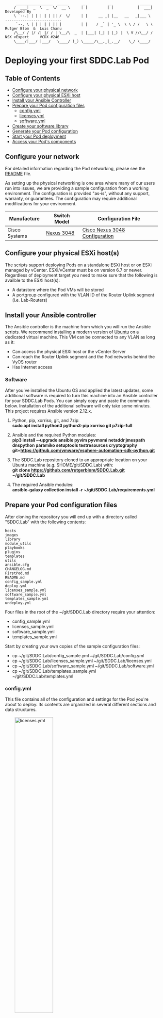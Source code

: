 ```
     _________________  _____       _           _             _____ 
    /  ___|  _  \  _  \/  __ \     | |         | |           |  ___|                 Developed By
    \ `--.| | | | | | || /  \/     | |     __ _| |__   __   _|___ \           --------------------------
     `--. \ | | | | | || |         | |    / _` | '_ \  \ \ / /   \ \          Rutger Blom  &  Luis Chanu
    /\__/ / |/ /| |/ / | \__/\  _  | |___| (_| | |_) |  \ V //\__/ /          NSX vExpert     VCDX #246
    \____/|___/ |___/   \____/ (_) \_____/\__,_|_.__/    \_/ \____/
```

# Deploying your first SDDC.Lab Pod

## Table of Contents
* [Configure your physical network](#Configure-your-physical-network)
* [Configure your physical ESXi host](#Configure-your-physical-ESXi-host)
* [Install your Ansible Controller](#Install-your-Ansible-Controller)
* [Prepare your Pod configuration files](#Prepare-your-Pod-configuration-files)
  * [config.yml](#configyml)
  * [licenses.yml](#licensesyml)
  * [software.yml](#softwareyml)
* [Create your software library](#Create-your-software-library)
* [Generate your Pod configuration](#Generate-your-Pod-configuration)
* [Start your Pod deployment](#Start-your-Pod-deployment)
* [Access your Pod's components](#Access-your-Pod's-components)

## Configure your network
For detailed information regarding the Pod networking, please see the [README](README.md) file.

As setting up the physical networking is one area where many of our users run into issues, we are providing a sample configuration from a working environment.  The configuration is provided "as-is", without any support, warranty, or guarantees.  The configuration may require additional modifications for your environment.

| Manufacture | Switch Model | Configuration File |
|-------------|--------------|--------------------|
| Cisco Systems | [Nexus 3048](https://www.cisco.com/c/en/us/products/collateral/switches/nexus-3000-series-switches/data_sheet_c78-685363.html?dtid=osscdc000283) | [Cisco Nexus 3048 Configuration](misc/Cisco_Nexus-3048_Running-Configuration) |

## Configure your physical ESXi host(s)
The scripts support deploying Pods on a standalone ESXi host or on ESXi managed by vCenter. ESXi/vCenter must be on version 6.7 or newer. Regardless of deployment target you need to make sure that the following is availble to the ESXi host(s):

* A datastore where the Pod VMs will be stored
* A portgroup configured with the VLAN ID of the Router Uplink segment (i.e. Lab-Routers)

## Install your Ansible controller

The Ansible controller is the machine from which you will run the Ansible scripts. We recommend installing a modern version of [Ubuntu](https://ubuntu.com/download) on a dedicated virtual machine. This VM can be connected to any VLAN as long as it:

* Can access the physical ESXi host or the vCenter Server
* Can reach the Router Uplink segment and the Pod networks behind the [VyOS](https://www.vyos.io/) router
* Has Internet access

### Software
After you've installed the Ubuntu OS and applied the latest updates, some additional software is required to turn this machine into an Ansible controller for your SDDC.Lab Pods. You can simply copy and paste the commands below. Installation of the additional software will only take some minutes.  This project requires Ansible
version 2.12.x.

1. Python, pip, xorriso, git, and 7zip:\
**sudo apt install python3 python3-pip xorriso git p7zip-full**

2. Ansible and the required Python modules:\
**pip3 install --upgrade ansible pyvim pyvmomi netaddr jmespath dnspython paramiko setuptools testresources cryptography git+https://github.com/vmware/vsphere-automation-sdk-python.git**

3. The SDDC.Lab repository cloned to an appropriate location on your Ubuntu machine (e.g. $HOME/git/SDDC.Lab) with:\
**git clone https://github.com/rutgerblom/SDDC.Lab.git ~/git/SDDC.Lab**

4. The required Ansible modules:\
**ansible-galaxy collection install -r ~/git/SDDC.Lab/requirements.yml**

## Prepare your Pod configuration files
After cloning the repository you will end up with a directory called "SDDC.Lab" with the following contents:

    hosts
    images
    library
    module_utils
    playbooks
    plugins
    templates
    utils
    ansible.cfg
    CHANGELOG.md
    FirstPod.md
    README.md
    config_sample.yml
    deploy.yml
    licenses_sample.yml
    software_sample.yml
    templates_sample.yml
    undeploy.yml

Four files in the root of the ~/git/SDDC.Lab directory require your attention:
* config_sample.yml
* licenses_sample.yml
* software_sample.yml
* templates_sample.yml

Start by creating your own copies of the sample configuration files:
* cp ~/git/SDDC.Lab/config_sample.yml ~/git/SDDC.Lab/config.yml
* cp ~/git/SDDC.Lab/licenses_sample.yml ~/git/SDDC.Lab/licenses.yml
* cp ~/git/SDDC.Lab/software_sample.yml ~/git/SDDC.Lab/software.yml
* cp ~/git/SDDC.Lab/templates_sample.yml ~/git/SDDC.Lab/templates.yml

### config.yml
This file contains all of the configuration and settings for the Pod you're about to deploy. Its contents are organized in several different sections and data structures.
<br>
<br>
&nbsp;&nbsp;&nbsp;&nbsp;&nbsp;&nbsp;&nbsp;&nbsp;<img src="images/config_yml.png" alt="licenses.yml" width="50%"/>
<br>
<br>
There are many settings that you ***can*** change, but only a few that you ***must*** change. Especially when deploying your first Pod we strongly recommend that you keep changes to a minimum.

- The table below contains the settings that ***must*** match your environment:

    | Setting                                     | Description                                                                                                          | Default Value
    | :---                                        | :---                                                                                                                 | :---
    | Common.Password.Physical                    | The password used to log in as root (standalone ESXi) or as administrator@vsphere.local (vCenter)                    | VMware1!
    | Common.DNS.Server1.IPv4/IPv6                | The IP address of the DNS server to be used by the nested environment. You only need to change this if you decide not to deploy the SDDC.Lab DNS/NTP server | 10.203.0.5 / fd00::5
    | Common.NTP.Server1.IPv4/IPv6                | The IP address of the NTP server to be used by the nested environment. You only need to change this if you decide not to deploy the SDDC.Lab DNS/NTP server | 10.203.0.5 / fd00::5
    | TargetConfig.Deployment                     | The deployment target. Can be either "Host" or "vCenter"                                                             | Host    
    | TargetConfig.Host/vCenter.FQDN              | The FQDN of your physical ESXi host or your vCenter Server                                                           | Host32.NetLab.Home / NetLab-vCenter.NetLab.Local 
    | TargetConfig.vCenter.DataCenter             | The DataCenter object where the lab Pods are deployed (only required when deploying to vCenter)                      | SDDC
    | TargetConfig.vCenter.Cluster                | The vSphere cluster within DataCenter wher the lab Pods are deployed (only required when deploying to vCenter)       | Lab-Cluster 
    | TargetConfig.Host/vCenter.Datastore         | The datastore that will be used to store Pod VMs                                                                     | Local_VMs / Shared_VMs
    | TargetConfig.Host/vCenter.PortGroup.Uplink  | The portgroup that connects your Pod to the transit segment (e.g. the physical network)                              | Lab-Routers
    | Nested_Router.Protocol                      | The routing protocol used for routing traffic between your Pod and your physical network. Valid options are "Static", "BGP", "OSPF" or "BOTH" (OSPF and BGP)                                    | BOTH

Change either your environment or these settings so that they match.

### licenses.yml
Licenses.yml contains the licenses that you want to assign to the software within the Pod. Just like config.yml this file is organized in a data structure.
<br>
<br>
&nbsp;&nbsp;&nbsp;&nbsp;&nbsp;&nbsp;&nbsp;&nbsp;<img src="images/licenses_yml.png" alt="licenses.yml" width="50%"/>
<br>
<br>
The file contains many example entries which you are free to change or remove. A typical licenses.yml might look something like this:

    ---
    License:
      VMware:
        vCenter:
          Name: vCenter Server
          Licenses:
          - Quantity: 2
            Version: "7.[0-9]"
            Measure: Instance
            KeyCode: XXXXX-XXXXX-XXXXX-XXXXX-XXXXX
            Edition: Standard
            Comment:
        ESXi:
          Name: vSphere ESXi Host
          Licenses:
          - Quantity: 16
            Version: "7.[0-9]"
            Measure: CPU
            KeyCode: XXXXX-XXXXX-XXXXX-XXXXX-XXXXX
            Edition: Enterprise Plus
            Comment: 
        NSXT:
          Name: NSX Transformers
          Licenses:
          - Quantity: 16
            Version: "[23].[0-9]"
            Measure: CPU
            KeyCode: XXXXX-XXXXX-XXXXX-XXXXX-XXXXX
            Edition: Enterprise Plus
            Comment: 
        vSAN:
          Name: vSAN
          Licenses:
          - Quantity: 16
            Version: "[7].[0-9]"
            Measure: CPU
            KeyCode: XXXXX-XXXXX-XXXXX-XXXXX-XXXXX
            Edition: Enterprise
            Comment: 
        vRLI:
          Name: vRealize Log Insight
          Licenses:
          - Quantity: 25
            Version: "[8].[0-9]"
            Measure: OSI
            KeyCode: XXXXX-XXXXX-XXXXX-XXXXX-XXXXX
            Edition: N/A
            Comment: 

Are license keys required? Only for NSX-T. The other components will deploy fine without license keys and are operational for a limited amount of time.<br>
NSX-T license keys can be obtained via [VMUG Advantage](https://www.vmug.com/membership/vmug-advantage-membership) or the [NSX-T Product Evaluation Center](https://my.vmware.com/web/vmware/evalcenter?p=nsx-t-eval).

### software.yml
Software.yml contains a data structure with the software that can currently be deployed using the scripts. It's used by most of the Ansible scripts as well. The directory structure of the [software library](#Create-your-software-library) is based on the entries in this file.<br> 
You would normally not make any changes to this file and even more so when you're deploying your first Pod. Leave it as it is.
<br>
<br>
&nbsp;&nbsp;&nbsp;&nbsp;&nbsp;&nbsp;&nbsp;&nbsp;<img src="images/software_yml.png" alt="software.yml" width="50%"/>
<br>
## Create your software library
Now that your configuration files have been prepared, you can continue with creating the software library. The first thing you need to do is create the software library's directory structure. We've created an Ansible script that does this for you. Simply run:

* **sudo ansible-playbook ~/git/SDDC.Lab/utils/util_CreateSoftwareDir.yml**

This script creates an empty directory structure at **/Software** on your Ansible controller that will look something like this:

    /Software/
    ├── Ubuntu
    │   └── Server
    │       └── v20.04.1
    ├── VMware
    │   ├── ESXi
    │   │   ├── v6.7.0U3B
    │   │   ├── v7.0.0
    │   │   └── v7.0.0B
    │   ├── NSX-T
    │   │   ├── v3.0.0
    │   │   ├── v3.0.1
    │   │   └── v3.0.1.1
    │   ├── vCenter
    │   │   ├── v6.7.0U3B
    │   │   ├── v6.7.0U3G
    │   │   ├── v7.0.0
    │   │   ├── v7.0.0A
    │   │   ├── v7.0.0B
    │   │   └── v7.0.0C
    │   └── vRLI
    │       └── v8.1.1
    └── VyOS
        └── Router
            ├── Latest
            └── v1.1.8

The next step is to populate the structure with the required installation media. Some deployment scripts will download the installation media for you when it's missing in the software library. Currently both Ubuntu Server and VyOS Router are downloaded when absent. VMware products always need to be downloaded by you.


In **config.yml** under **Deploy.Software** you can see (and change) which version of a particular software is going to be deployed and thus needs to be present in the software library. The default setting is to deploy the latest supported combination of versions. For your first Pod we recommend that you leave it like that.

A populated software library could look something like this:

    /Software/
    ├── Ubuntu
    │   └── Server
    │       └── v20.04.1
    ├── VMware
    │   ├── ESXi
    │   │   ├── v6.7.0U3B
    │   │   ├── v7.0.0
    │   │   └── v7.0.0B
    │   │       └── VMware-VMvisor-Installer-7.0b-16324942.x86_64.iso
    │   ├── NSX-T
    │   │   ├── v3.0.0
    │   │   ├── v3.0.1
    │   │   └── v3.0.1.1
    │   │       └── nsx-unified-appliance-3.0.1.1.0.16556500.ova
    │   ├── vCenter
    │   │   ├── v6.7.0U3B
    │   │   ├── v6.7.0U3G
    │   │   ├── v7.0.0
    │   │   ├── v7.0.0A
    │   │   ├── v7.0.0B
    │   │   └── v7.0.0C
    │   │       └── VMware-VCSA-all-7.0.0-16620007.iso
    │   └── vRLI
    │       └── v8.1.1
    │           └── VMware-vRealize-Log-Insight-8.1.1.0-16281169_OVF10.ova
    └── VyOS
        └── Router
            ├── Latest
            └── v1.1.8

## Generate your Pod configuration
You can now continue with generating your Pod configuration. This is the process where all of your settings are combined into a static configuration file. To generate this configuration file you run:

* **ansible-playbook ~/git/SDDC.Lab/playbooks/createPodConfig.yml**

The script needs to know where your configuration file is located:

    In which directory is the Pod-Config file you want to have prepared located? [/home/ubuntu/git/SDDC.Lab/]: 

The default path is the current working directory. If this is correct you simply press **\<Enter>**.

The script then wants to know the name of your configuration file:

    What is the name of the configuration file that you would like to have prepared? [config.yml]:

If you have been following this guide, the name of your configuration file will be **config.yml** and you can simply press **\<Enter>** here.

The static configuration file is now generated. On average this process will take between 5-15 minutes, but may vary depending on the size of your lab, and the speed of your Ansible controller. 

The static configuration file will have the following name format **Pod-\<SiteCode>-Config.yml**.

## Start your Pod deployment (TBD)

## Access your Pod's components (TBD)